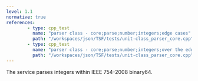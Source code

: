 ```yaml
---
level: 1.1
normative: true
references:
        - type: cpp_test
          name: "parser class - core;parse;number;integers;edge cases"
          path: "/workspaces/json/TSF/tests/unit-class_parser_core.cpp"
        - type: cpp_test
          name: "parser class - core;parse;number;integers;over the edge cases"
          path: "/workspaces/json/TSF/tests/unit-class_parser_core.cpp"
---
```


The service parses integers within IEEE 754-2008 binary64.